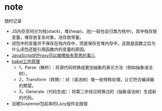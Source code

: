 # note
随时记录

- JS内存空间分为栈(stack)，堆(heap)，池(一般也会归类为栈中)，其中栈存放变量，堆存放复杂对象，池存放常量。
- 闭包中的变量并不保存在栈内存中，而是保存在堆内存中，这就是函数之后为什么闭包还能引用函数内的变量的原因。
- [JavaScript的Proxy可以做哪些有意思的事儿](https://zhuanlan.zhihu.com/p/69106037)
- [babel工作原理](https://mp.weixin.qq.com/s/iVD5KnCURo-dZis3FkN45A)
  - 1，Parse（解析）：将源代码转换成更加抽象的表示方法（例如抽象语法树）。
  - 2，Transform（转换）：对（语法树）做一些特殊处理，让它符合编译器的期望。
  - 3，Generate（代码生成）：将第二步经过转换过的（抽象语法树）生成新的代码。
- 没被Suspense包起来的Lazy组件会报错
